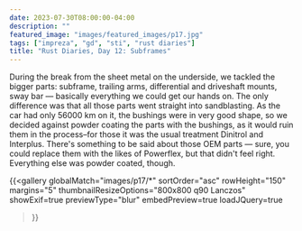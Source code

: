 ```yaml
---
date: 2023-07-30T08:00:00-04:00
description: ""
featured_image: "images/featured_images/p17.jpg"
tags: ["impreza", "gd", "sti", "rust diaries"]
title: "Rust Diaries, Day 12: Subframes"
---
```


During the break from the sheet metal on the underside, we tackled the bigger
parts: subframe, trailing arms, differential and driveshaft mounts, sway bar —
basically everything we could get our hands on. The only difference was that
all those parts went straight into sandblasting. As the car had only 56000 km
on it, the bushings were in very good shape, so we decided against powder
coating the parts with the bushings, as it would ruin them in the process–for
those it was the usual treatment Dinitrol and Interplus. There's something to
be said about those OEM parts — sure, you could replace them with the likes of
Powerflex, but that didn't feel right. Everything else was powder coated,
though.

{{<gallery
    globalMatch="images/p17/*"
    sortOrder="asc"
    rowHeight="150"
    margins="5"
    thumbnailResizeOptions="800x800 q90 Lanczos"
    showExif=true
    previewType="blur"
    embedPreview=true
    loadJQuery=true
>}}
